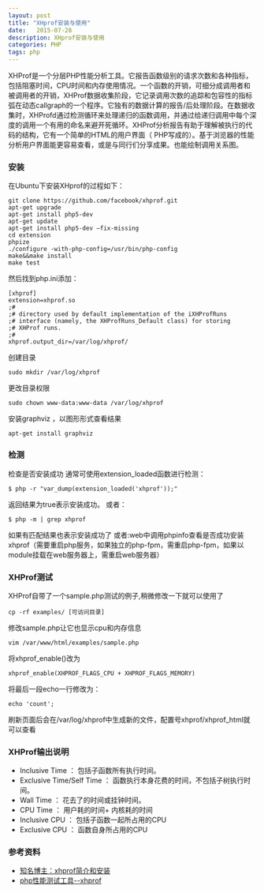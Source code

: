 ```yaml
---
layout: post
title: "XHprof安装与使用"
date:   2015-07-28
description: XHprof安装与使用
categories: PHP
tags: php
---
```


XHProf是一个分层PHP性能分析工具。它报告函数级别的请求次数和各种指标，包括阻塞时间，CPU时间和内存使用情况。一个函数的开销，可细分成调用者和被调用者的开销，XHProf数据收集阶段，它记录调用次数的追踪和包容性的指标弧在动态callgraph的一个程序。它独有的数据计算的报告/后处理阶段。在数据收集时，XHProfd通过检测循环来处理递归的函数调用，并通过给递归调用中每个深度的调用一个有用的命名来避开死循环。XHProf分析报告有助于理解被执行的代码的结构，它有一个简单的HTML的用户界面（ PHP写成的）。基于浏览器的性能分析用户界面能更容易查看，或是与同行们分享成果。也能绘制调用关系图。

### 安装
在Ubuntu下安装XHprof的过程如下：

```
git clone https://github.com/facebook/xhprof.git
apt-get upgrade
apt-get install php5-dev
apt-get update
apt-get install php5-dev —fix-missing
cd extension
phpize
./configure -with-php-config=/usr/bin/php-config
make&&make install
make test
```

然后找到php.ini添加：

```
[xhprof]
extension=xhprof.so
;#
;# directory used by default implementation of the iXHProfRuns
;# interface (namely, the XHProfRuns_Default class) for storing
;# XHProf runs.
;#
xhprof.output_dir=/var/log/xhprof/
```

创建目录

```
sudo mkdir /var/log/xhprof
```
更改目录权限

```
sudo chown www-data:www-data /var/log/xhprof
```

安装graphviz ，以图形形式查看结果

```
apt-get install graphviz
```

### 检测

检查是否安装成功 通常可使用extension_loaded函数进行检测：

```
$ php -r "var_dump(extension_loaded('xhprof'));"
```
返回结果为true表示安装成功。
或者：

```
$ php -m | grep xhprof
```
如果有匹配结果也表示安装成功了
或者:web中调用phpinfo查看是否成功安装xhprof（需要重启php服务，如果独立的php-fpm，需重启php-fpm，如果以module挂载在web服务器上，需重启web服务器）

### XHProf测试

XHProf自带了一个sample.php测试的例子,稍微修改一下就可以使用了

```
cp -rf examples/ [可访问目录]
```
修改sample.php让它也显示cpu和内存信息

```
vim /var/www/html/examples/sample.php
```
将xhprof_enable()改为 

```
xhprof_enable(XHPROF_FLAGS_CPU + XHPROF_FLAGS_MEMORY)
```
将最后一段echo一行修改为：

```
echo 'count';
```
刷新页面后会在/var/log/xhprof中生成新的文件，配置号xhprof/xhprof_html就可以查看


### XHProf输出说明

* Inclusive Time ： 包括子函数所有执行时间。
* Exclusive Time/Self Time ： 函数执行本身花费的时间，不包括子树执行时间。
* Wall Time ： 花去了的时间或挂钟时间。
* CPU Time ： 用户耗的时间+ 内核耗的时间
* Inclusive CPU ： 包括子函数一起所占用的CPU
* Exclusive CPU ： 函数自身所占用的CPU


### 参考资料

* [知名博主：xhprof简介和安装](http://stenote.com/2013/09/xhprof简介和安装/)
* [php性能测试工具--xhprof](http://blog.chinaunix.net/uid-10449864-id-3013810.html)
